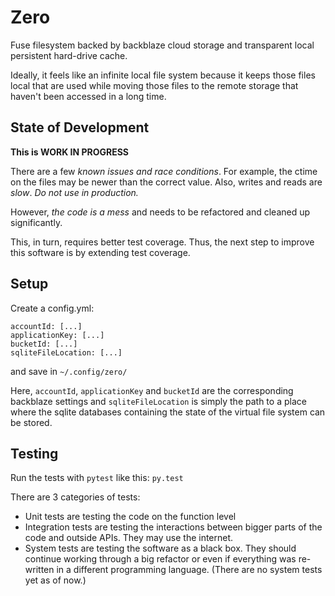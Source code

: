 # Zero

Fuse filesystem backed by backblaze cloud storage and transparent local persistent hard-drive cache.

Ideally, it feels like an infinite local file system because it keeps those files local that are used while moving those files to the remote storage that haven't been accessed in a long time.

## State of Development
**This is WORK IN PROGRESS**

There are a few *known issues and race conditions*. For example, the ctime on the files may be newer than the correct value. Also, writes and reads are *slow*.
*Do not use in production.*

However, *the code is a mess* and needs to be refactored and cleaned up significantly.

This, in turn, requires better test coverage. Thus, the next step to improve this software is by extending test coverage.

## Setup

Create a config.yml:
```
accountId: [...]
applicationKey: [...]
bucketId: [...]
sqliteFileLocation: [...]
```
and save in `~/.config/zero/`

Here, `accountId`, `applicationKey` and `bucketId` are the corresponding backblaze settings and `sqliteFileLocation` is simply the path to a place where the sqlite databases containing the state of the virtual file system can be stored.


## Testing

Run the tests with `pytest` like this:
`py.test`

There are 3 categories of tests:
- Unit tests are testing the code on the function level
- Integration tests are testing the interactions between bigger parts of the code and outside APIs. They may use the internet.
- System tests are testing the software as a black box. They should continue working through a big refactor or even if everything was re-written in a different programming language. (There are no system tests yet as of now.)
